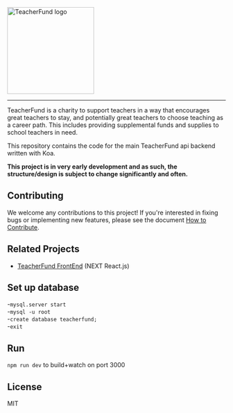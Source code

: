 <div>
  <img alt="TeacherFund logo" src="https://github.com/teacherfund/TeacherFund_next/raw/production/static/images/Logo.png" width="200px">
</div>
<hr />

TeacherFund is a charity to support teachers in a way that encourages great teachers to stay, and potentially great teachers to choose teaching as a career path. This includes providing supplemental funds and supplies to school teachers in need.

This repository contains the code for the main TeacherFund api backend written with Koa. 

**This project is in very early development and as such, the structure/design is subject to change significantly and often.**

## Contributing
We welcome any contributions to this project! If you're interested in fixing bugs or implementing new features, please see the document [How to Contribute](https://github.com/teacherfund/TeacherFund_api/blob/master/CONTRIBUTING.md).

## Related Projects
- [TeacherFund FrontEnd](https://github.com/teacherfund/teacherfund_Next) (NEXT React.js)

## Set up database
-`mysql.server start`<br>
-`mysql -u root`<br>
-`create database teacherfund;`<br>
-`exit`

## Run
`npm run dev` to build+watch on port 3000

## License
MIT
